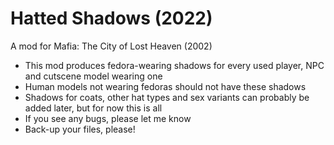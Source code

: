 # Hatted Shadows (2022)
A mod for Mafia: The City of Lost Heaven (2002)

- This mod produces fedora-wearing shadows for every used player, NPC and cutscene model wearing one
- Human models not wearing fedoras should not have these shadows
- Shadows for coats, other hat types and sex variants can probably be added later, but for now this is all
- If you see any bugs, please let me know
- Back-up your files, please!
